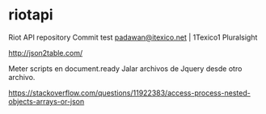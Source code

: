 # riotapi
Riot API repository
Commit test
padawan@itexico.net | 1Texico1
Pluralsight

http://json2table.com/

Meter scripts en document.ready
Jalar archivos de Jquery desde otro archivo.

https://stackoverflow.com/questions/11922383/access-process-nested-objects-arrays-or-json

